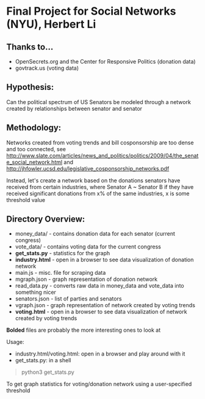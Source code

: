 # Final Project for Social Networks (NYU), Herbert Li

## Thanks to...
- OpenSecrets.org and the Center for Responsive Politics (donation data)
- govtrack.us (voting data)

## Hypothesis:
Can the political spectrum of US Senators be modeled through a network created by relationships between senator and senator

## Methodology:
Networks created from voting trends and bill cosponsorship are too dense and too connected,
see http://www.slate.com/articles/news_and_politics/politics/2009/04/the_senate_social_network.html
and http://jhfowler.ucsd.edu/legislative_cosponsorship_networks.pdf

Instead, let's create a network based on the donations senators have received from certain industries,
where Senator A ~ Senator B if they have received significant donations from x% of the same industries,
x is some threshold value

## Directory Overview:
- money_data/ - contains donation data for each senator (current congress)
- vote_data/ - contains voting data for the current congress
- **get_stats.py** - statistics for the graph
- **industry.html** - open in a browser to see data visualization of donation network
- main.js - misc. file for scraping data
- mgraph.json - graph representation of donation network
- read_data.py - converts raw data in money_data and vote_data into something nicer
- senators.json - list of parties and senators
- vgraph.json - graph representation of network created by voting trends
- **voting.html** - open in a browser to see data visualization of network created by voting trends

**Bolded** files are probably the more interesting ones to look at

Usage:
- industry.html/voting.html: open in a browser and play around with it
- get_stats.py: in a shell

> python3 get_stats.py

To get graph statistics for voting/donation network using a user-specified threshold
